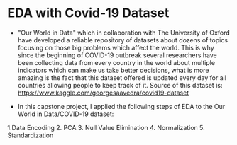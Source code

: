 # EDA with Covid-19 Dataset

* "Our World in Data" which in collaboration with The University of Oxford have developed a reliable repository of datasets about dozens of topics focusing on those big problems which affect the world. This is why since the beginning of COVID-19 outbreak several researchers have been collecting data from every country in the world about multiple indicators which can make us take better decisions, what is more amazing is the fact that this dataset offered is updated every day for all countries allowing people to keep track of it.
Source of this dataset is: https://www.kaggle.com/georgesaavedra/covid19-dataset

* In this capstone project, I applied the following steps of EDA to the Our World in Data/COVID-19 dataset:

1.Data Encoding
2. PCA
3. Null Value Elimination
4. Normalization
5. Standardization
